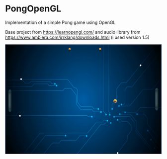 # PongOpenGL

Implementation of a simple Pong game using OpenGL

Base project from https://learnopengl.com/ and audio library from https://www.ambiera.com/irrklang/downloads.html (i used version 1.5)


![Screnshot](ponggame.png)

